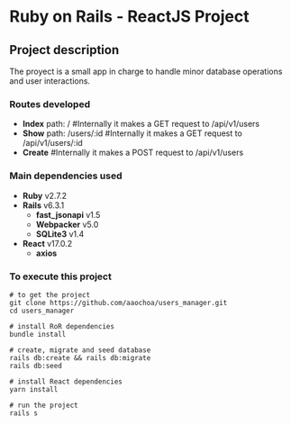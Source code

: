 # Ruby on Rails - ReactJS Project

## Project description
The proyect is a small app in charge to handle minor database operations and user interactions.

### Routes developed
- **Index** path: / #Internally it makes a GET request to /api/v1/users
- **Show** path: /users/:id #Internally it makes a GET request to /api/v1/users/:id
- **Create**  #Internally it makes a POST request to /api/v1/users

### Main dependencies used
- **Ruby** v2.7.2
- **Rails** v6.3.1
  - **fast_jsonapi** v1.5
  - **Webpacker** v5.0
  - **SQLite3** v1.4
- **React** v17.0.2
  - **axios** 

### To execute this project
```
# to get the project
git clone https://github.com/aaochoa/users_manager.git
cd users_manager 

# install RoR dependencies
bundle install

# create, migrate and seed database
rails db:create && rails db:migrate
rails db:seed

# install React dependencies
yarn install

# run the project
rails s

```
